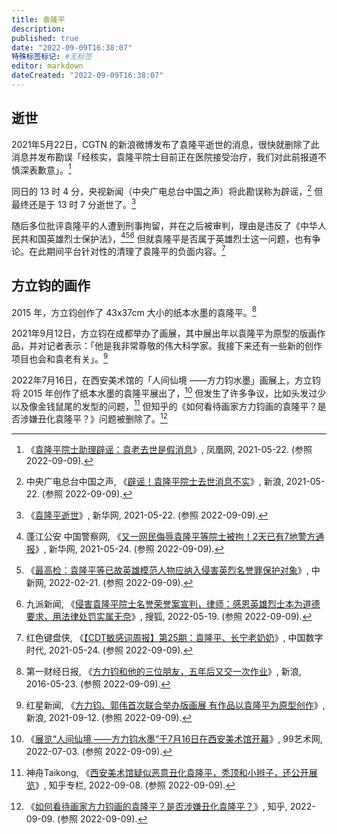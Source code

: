 ```yaml
---
title: 袁隆平
description:
published: true
date: "2022-09-09T16:38:07"
特殊标签标记: #无标签
editor: markdown
dateCreated: "2022-09-09T16:38:07"
---
```


## 逝世

2021年5月22日，CGTN 的新浪微博发布了袁隆平逝世的消息，很快就删除了此消息并发布勘误「经核实，袁隆平院士目前正在医院接受治疗，我们对此前报道不慎深表歉意」。[^86Rt7t6veEO]

[^86Rt7t6veEO]: 《[袁隆平院士助理辟谣：袁老去世是假消息](https://web.archive.org/web/20220909084214/https://finance.ifeng.com/c/86Rt7t6veEO)》, 凤凰网, 2021-05-22. (参照 2022-09-09).

同日的 13 时 4 分，央视新闻（中央广电总台中国之声）将此勘误称为辟谣，[^f840b] 但最终还是于 13 时 7 分逝世了。[^78585]

[^f840b]: 中央广电总台中国之声, 《[辟谣！袁隆平院士去世消息不实](https://web.archive.org/web/20220909090145/https://mp.weixin.qq.com/s?__biz=Mjc4NjgzMzYwMA==&mid=2651481163&idx=1&sn=0f105eb75b91b6243d274cdc723f840b&chksm=95da87e4a2ad0ef2c62d2971bf8fdcf6d9a95cd7d5294693af9214055dae294bba644e67ac25&scene=0&xtrack=1)》, 新浪, 2021-05-22. (参照 2022-09-09).

[^78585]: 《[袁隆平逝世](https://web.archive.org/web/20220617203739/http://www.xinhuanet.com/politics/2021-05/22/c_1127478585.htm)》, 新华网, 2021-05-22. (参照 2022-09-09).

随后多位批评袁隆平的人遭到刑事拘留，并在之后被审判，理由是违反了《中华人民共和国英雄烈士保护法》，[^q1][^q2][^q3] 但就袁隆平是否属于英雄烈士这一问题，也有争论。在此期间平台针对性的清理了袁隆平的负面内容。[^666289]

[^q1]: 蓬江公安 中国警察网, 《[又一网民侮辱袁隆平等院士被拘！2天已有7地警方通报](https://web.archive.org/web/20220617211810/http://www.xinhuanet.com/legal/2021-05/24/c_1127482952.htm)》, 新华网, 2021-05-24. (参照 2022-09-09).

[^q2]: 《[最高检：袁隆平等已故英雄模范人物应纳入侵害英烈名誉罪保护对象](https://web.archive.org/web/20220317003912/https://www.chinanews.com.cn/gn/2022/02-21/9681939.shtml)》, 中新网, 2022-02-21. (参照 2022-09-09).

[^q3]: 九派新闻, 《[侵害袁隆平院士名誉荣誉案宣判，律师：感恩英雄烈士本为道德要求，用法律处罚实属无奈](https://web.archive.org/web/20220909091440/https://www.sohu.com/a/549042936_121019331)》, 搜狐, 2022-05-19. (参照 2022-09-09).

[^666289]: 红色键盘侠, 《[【CDT敏感词周报】第25期：袁隆平、长宁老奶奶](https://web.archive.org/web/20220101091629/https://chinadigitaltimes.net/chinese/666289.html)》, 中国数字时代, 2021-05-24. (参照 2022-09-09).

## 方立钧的画作

2015 年，方立钧创作了 43x37cm 大小的纸本水墨的袁隆平。[^70360]

[^70360]: 第一财经日报, 《[方力钧和他的三位朋友，五年后又交一次作业](https://web.archive.org/web/20160524132533/http://collection.sina.com.cn/ddys/zh/2016-05-23/doc-ifxsktkp9170360.shtml)》, 新浪, 2016-05-23. (参照 2022-09-09).

2021年9月12日，方立钧在成都举办了画展，其中展出年以袁隆平为原型的版画作品，并对记者表示：「他是我非常尊敬的伟大科学家。我接下来还有一些新的创作项目也会和袁老有关」。[^0z3el]

[^0z3el]: 红星新闻, 《[方力钧、郭伟首次联合举办版画展 有作品以袁隆平为原型创作](https://archive.is/bQKK7 "https://k.sina.cn/article_6105713761_16bedcc6102000z3el.html?from=news&subch=onews")》, 新浪, 2021-09-12. (参照 2022-09-09).

2022年7月16日，在西安美术馆的「人间仙境 ——方力钧水墨」画展上，方立钧将 2015 年创作了纸本水墨的袁隆平展出了，[^214273] 但发生了许多争议，比如头发过少以及像金钱鼠尾的发型的问题，[^22641] 但知乎的《如何看待画家方力钧画的袁隆平？是否涉嫌丑化袁隆平？》问题被删除了。[^PbXTR]

[^214273]: 《[展览“人间仙境 ——方力钧水墨”于7月16日在西安美术馆开幕](https://web.archive.org/web/20220909094521/http://www.99ys.com/home/2022/07/03/13/214273.html)》, 99艺术网, 2022-07-03. (参照 2022-09-09).

[^PbXTR]: 《[如何看待画家方力钧画的袁隆平？是否涉嫌丑化袁隆平？](https://archive.ph/PbXTR)》, 知乎, 2022-09-09. (参照 2022-09-09).

[^22641]: 神舟Taikong, 《[西安美术馆疑似恶意丑化袁隆平，秃顶和小辫子，还公开展览](https://web.archive.org/web/20220909083704/https://zhuanlan.zhihu.com/p/562622641)》, 知乎专栏, 2022-09-08. (参照 2022-09-09).
